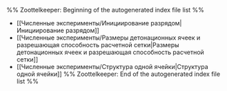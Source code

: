 %% Zoottelkeeper: Beginning of the autogenerated index file list  %%
-  [[Численные эксперименты/Инициирование разрядом|Инициирование разрядом]]
-  [[Численные эксперименты/Размеры детонационных ячеек и разрешающая способность расчетной сетки|Размеры детонационных ячеек и разрешающая способность расчетной сетки]]
-  [[Численные эксперименты/Структура одной ячейки|Структура одной ячейки]]
%% Zoottelkeeper: End of the autogenerated index file list  %%
